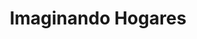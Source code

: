 ---
title: "Imaginando Hogares"
url: /san-lorenzo-de-el-escorial/imaginando-hogares/
shop: agente inmobiliario
---